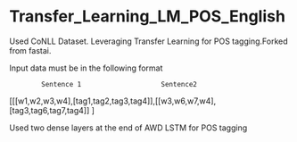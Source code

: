 # Transfer_Learning_LM_POS_English
Used CoNLL Dataset. Leveraging Transfer Learning for POS tagging.Forked from fastai.

Input data must be in the following format
  
            Sentence 1                    Sentence2
[[[w1,w2,w3,w4],[tag1,tag2,tag3,tag4]],[[w3,w6,w7,w4],[tag3,tag6,tag7,tag4]] ]

Used two dense layers at the end of AWD LSTM for POS tagging

